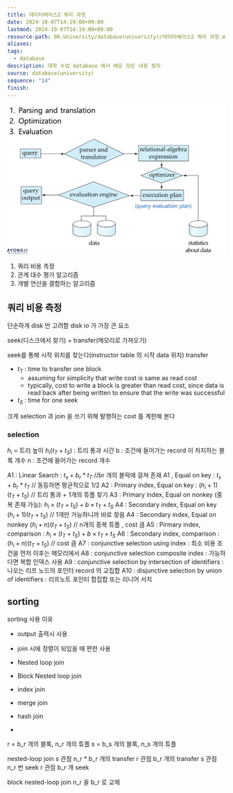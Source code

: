 ```yaml
---
title: 데이터베이스2 쿼리 과정
date: 2024-10-07T14:19:00+09:00
lastmod: 2024-10-07T14:19:00+09:00
resource-path: 06.University/database(university)/데이터베이스2 쿼리 과정.md
aliases: 
tags:
  - database
description: 대학 수업 database 에서 배운 모든 내용 정리
source: database(university)
sequence: "14"
finish: 
---
```

![](../../08.media/20241007141954.png)


1. 쿼리 비용 측정
2. 관계 대수 평가 알고리즘
3. 개별 연산을 결합하는 알고리즘


## 쿼리 비용 측정
단순하게 disk 만 고려함 disk io 가 가장 큰 요소

seek(디스크에서 찾기) + transfer(메모리로 가져오기)

seek를 통해 시작 위치를 찾는다(instructor table 의 시작 data 위치)
transfer

- $t_T$ : time to transfer one block
	- assuming for simplicity that write cost is same as read cost
	- typically, cost to write a block is greater than read cost, since data is read back after being written to ensure that the write was successful
- $t_S$ : time for one seek



크게 selection 과 join 을 쓰기 위해 발행하는 cost 를 계한해 본다
### selection

$h_i$ = 트리 높이
$h_i(t_T+t_S)$ : 트리 통과 시간
b : 조건에 들어가는 record 이 차지하는 블록 개수
n : 조건에 들어가는 record 개수

A1 : Linear Search : $t_s+b_r*t_T$ //br 개의 블락에 걸쳐 존재
A1 , Equal on key : $t_s+b_r*t_T$ // 동등하면 평균적으로 1/2
A2 : Primary index, Equal on key : $(h_i+1)(t_T+t_S)$ // 트리 통과 + 1개의 튜플 찾기
A3 : Primary index, Equal on nonkey (중복 존재 가능): $h_i\times(t_T+t_S)+b\times t_T + t_S$ 
A4 : Secondary index, Equal on key $(h_i+1)(t_T+t_S)$ //  1개만 가능하니까 바로 찾음
A4 : Secondary index, Equal on nonkey $(h_i+n)(t_T+t_S)$ // n개의 중복 튜플 , cost 큼
A5 : Pirmary index, comparison : $h_i\times(t_T+t_S)+b\times t_T + t_S$ 
A6 : Secondary index, comparison : $(h_i+n)(t_T+t_S)$ // cost 큼
A7 : conjunctive selection using index :  최소 비용 조건을 먼저 이후는 메모리에서
A8 : conjunctive selection composite index : 가능하다면 복합 인덱스 사용
A9 : conjunctive selection by intersection of identifiers :  나오는 리프 노드의 포인터 record 의 교집합
A10 : disjunctive selection by union of identifiers : 리프노트 포인터 합집합 또는 리니어 서치



## sorting
sorting 사용 이유
- output 출력시 사용
- join 시에 정렬이 되있을 때 편한 사용



- Nested loop join
- Block Nested loop join
- index join
- merge join
- hash join
- 





r = b_r 개의 블록, n_r 개의 튜플
s = b_s 개의 블록, n_s 개의 튜플


nested-loop join
s 관점 n_r \* b_r 개의 transfer
r 관점 b_r 개의 transfer
s 관점 n_r 번 seek
r 관점 b_r 개 seek


block nested-loop join
n_r 을 b_r 로 교체
